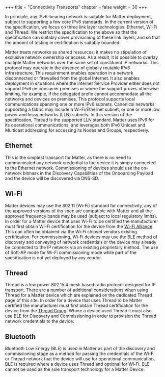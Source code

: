 +++
title = "Connectivity Transports"
chapter = false
weight = 30
+++

In principle, any IPv6-bearing network is suitable for Matter deployment, subject to supporting a few core IPv6 standards. In the current version of the specification, we focus on three link layer technologies: Ethernet, Wi-Fi and Thread. We restrict the specification to the above so that the specification can suitably cover provisioning of these link layers, and so that the amount of testing in certifica­tion is suitably bounded.

Matter treats networks as shared resources: it makes no stipulation of exclusive network owner­ship or access. As a result, it is possible to overlay multiple Matter networks over the same set of constituent IP networks.
This protocol may operate in the absence of globally routable IPv6 infrastructure. This requirement enables operation in a network disconnected or firewalled from the global Internet. It also enables deployment in situations where the Internet Service Provider either does not support IPv6 on con­sumer premises or where the support proves otherwise limiting, for example, if the delegated pre­fix cannot accommodate all the networks and devices on premises.
This protocol supports local communications spanning one or more IPv6 subnets. Canonical net­works supporting a fabric may include a Wi-Fi/Ethernet subnet, or one or more low power and lossy networks (LLN) subnets. In this version of the specification, Thread is the supported LLN standard.
Matter uses IPv6 for its operational communications, and leverages both IPv6 Unicast and Multicast addressing for accessing its Nodes and Groups, respectively.


## Ethernet

This is the simplest transport for Matter, as there is no need to communicated any network credential to the device it is simply connected to the Ethernet network.
Commissioning of devices should use the on-network bitmask in the Discovery Capabilities of the Onboarding Payload and the device will be discovered via DNS-SD.

## Wi-Fi

Matter devices may use the 802.11 (Wi-Fi) standard for connectivity, any of the approved versions of ths spec are compatible with Matter and all the approved frequency bands may be used (subject to local regulatory limits).
In order for a Matter device that uses Wi-Fi to be certified the manufacturer must first obtain Wi-Fi certification for the device from the [Wi-Fi Alliance](https://www.wi-fi.org/certification).
This can often be obtained via the Wi-Fi chipset vendors existing certification.
For commissioning, Wi-Fi devices may use the BLE method of discovery and conveying of network credentials or the device may already be connected to the IP network via an existing proprietary method.
The use of Soft-AP mode for Wi-Fi commissioning mode while part of the specification is not yet deployed by any vendor.

## Thread

Thread is a low power 802.15.4 mesh based radio protocol designed for IP transport. There are a number of additional considerations when using Thread for a Matter device which are explained on the dedicated Thread page of this site.
In order for a device that uses Thread to be Matter certified the manufacturer must first obtain Thread certification for the device from the [Thread Group](https://www.threadgroup.org/What-is-Thread/Certification).
Where a device used Thread it must also use BLE for Discovery and Commissioning in order to provision the Thread network credentials to the device.

## Bluetooth

Bluetooth Low Energy (BLE) is used in Matter as part of the discovery and commissioning stage as a method for passing the credentials of the Wi-Fi or Thread network that the device will use for operational communication. BLE is required where a device uses Thread and optional for Wi-Fi.
BLE cannot be used as the sole transport technology for a Matter Device.
